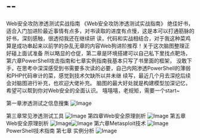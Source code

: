 # --
Web安全攻防渗透测试实战指南
《Web安全攻防渗透测试实战指南》
   绝佳好书，适合入门加进阶最近事情有点多，对书读取的进度有点慢，这是本可以打通筋脉的好书，深刻感触，很透彻我还在继续研
读，代码和实战相结合，对于我这种菜鸡算是成功串起来以前学的杂乱无章的内容Web狗进阶推荐！关于这次脑图整理正好碰上面试准备
所以略显的仓促，第二章是环境搭建可以自己私下里找点靶场，第六章PowerShell攻击指南和七章实例指南我基本只写了书里面的框架，
没敢下手，在思考中深深感受到书需要多次读的必要，自己内网渗透PowerShell的薄弱和PHP代码审计的菜，感觉到技术欠缺所以并未继
续写，最近几个月去深挖后续会对脑图进行补充，也欢迎大佬补充。
脑图的最大好处就是构建模型加深记忆，希望可以帮到你对Web安全的全面认识。
嘻嘻嘻，老规矩，需要一个start~


第一章渗透测试之信息搜集
![Image](https://github.com/smallpo1nt/--/blob/master/Web%E5%AE%89%E5%85%A8%E6%94%BB%E9%98%B2%E6%B8%97%E9%80%8F%E6%B5%8B%E8%AF%95%E5%AE%9E%E6%88%98%E6%8C%87%E5%8D%97/%E5%B8%B8%E8%A7%81%E6%B8%97%E9%80%8F%E6%B5%8B%E8%AF%95%E5%B7%A5%E5%85%B7.png)

第三章常见渗透测试工具
![Image](https://github.com/smallpo1nt/--/blob/master/Web安全攻防渗透测试实战指南/常见渗透测试工具.png)
第四章Web安全原理剖析
![Image](https://github.com/smallpo1nt/--/blob/master/Web%E5%AE%89%E5%85%A8%E6%94%BB%E9%98%B2%E6%B8%97%E9%80%8F%E6%B5%8B%E8%AF%95%E5%AE%9E%E6%88%98%E6%8C%87%E5%8D%97/Web%E5%AE%89%E5%85%A8%E5%8E%9F%E7%90%86%E5%89%96%E6%9E%90.png)
第五章Web安全原理剖析
![Image](https://github.com/smallpo1nt/--/blob/master/Web%E5%AE%89%E5%85%A8%E6%94%BB%E9%98%B2%E6%B8%97%E9%80%8F%E6%B5%8B%E8%AF%95%E5%AE%9E%E6%88%98%E6%8C%87%E5%8D%97/Web%E5%AE%89%E5%85%A8%E5%8E%9F%E7%90%86%E5%89%96%E6%9E%90.png)![Image](https://github.com/smallpo1nt/--/blob/master/Web%E5%AE%89%E5%85%A8%E6%94%BB%E9%98%B2%E6%B8%97%E9%80%8F%E6%B5%8B%E8%AF%95%E5%AE%9E%E6%88%98%E6%8C%87%E5%8D%97/PowerShell%E6%8A%80%E6%9C%AF%E6%8C%87%E5%8D%97.png)
第六章Metasploit技术
![Image](https://github.com/smallpo1nt/--/blob/master/Web%E5%AE%89%E5%85%A8%E6%94%BB%E9%98%B2%E6%B8%97%E9%80%8F%E6%B5%8B%E8%AF%95%E5%AE%9E%E6%88%98%E6%8C%87%E5%8D%97/Metasploit%E6%8A%80%E6%9C%AF.png)
PowerShell技术指南
第七章 实例分析
![Image](https://github.com/smallpo1nt/--/blob/master/Web%E5%AE%89%E5%85%A8%E6%94%BB%E9%98%B2%E6%B8%97%E9%80%8F%E6%B5%8B%E8%AF%95%E5%AE%9E%E6%88%98%E6%8C%87%E5%8D%97/%E5%AE%9E%E4%BE%8B%E5%88%86%E6%9E%90.png)
